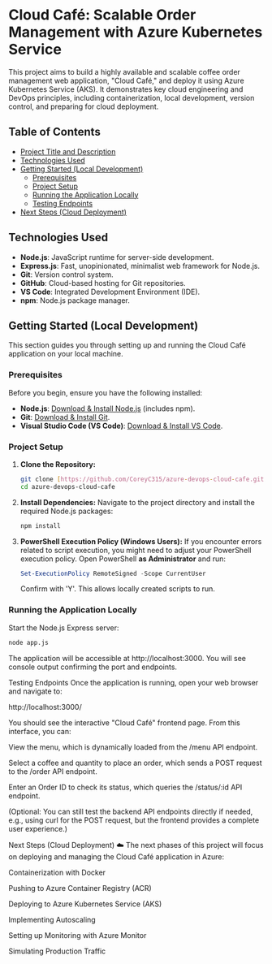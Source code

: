 # Cloud Café: Scalable Order Management with Azure Kubernetes Service

This project aims to build a highly available and scalable coffee order management web application, "Cloud Café," and deploy it using Azure Kubernetes Service (AKS). It demonstrates key cloud engineering and DevOps principles, including containerization, local development, version control, and preparing for cloud deployment.

## Table of Contents

- [Project Title and Description](#project-title-and-description-)
- [Technologies Used](#technologies-used-)
- [Getting Started (Local Development)](#getting-started-local-development-)
  - [Prerequisites](#prerequisites)
  - [Project Setup](#project-setup)
  - [Running the Application Locally](#running-the-application-locally)
  - [Testing Endpoints](#testing-endpoints)
- [Next Steps (Cloud Deployment)](#next-steps-cloud-deployment-)


## Technologies Used

* **Node.js**: JavaScript runtime for server-side development.
* **Express.js**: Fast, unopinionated, minimalist web framework for Node.js.
* **Git**: Version control system.
* **GitHub**: Cloud-based hosting for Git repositories.
* **VS Code**: Integrated Development Environment (IDE).
* **npm**: Node.js package manager.

## Getting Started (Local Development)

This section guides you through setting up and running the Cloud Café application on your local machine.

### Prerequisites

Before you begin, ensure you have the following installed:

* **Node.js**: [Download & Install Node.js](https://nodejs.org/en/download/) (includes npm).
* **Git**: [Download & Install Git](https://git-scm.com/downloads).
* **Visual Studio Code (VS Code)**: [Download & Install VS Code](https://code.visualstudio.com/download).

### Project Setup

1.  **Clone the Repository:**
    ```bash
    git clone [https://github.com/CoreyC315/azure-devops-cloud-cafe.git](https://github.com/CoreyC315/azure-devops-cloud-cafe.git)
    cd azure-devops-cloud-cafe
    ```

2.  **Install Dependencies:**
    Navigate to the project directory and install the required Node.js packages:
    ```bash
    npm install
    ```

3.  **PowerShell Execution Policy (Windows Users):**
    If you encounter errors related to script execution, you might need to adjust your PowerShell execution policy. Open PowerShell **as Administrator** and run:
    ```powershell
    Set-ExecutionPolicy RemoteSigned -Scope CurrentUser
    ```
    Confirm with 'Y'. This allows locally created scripts to run.

### Running the Application Locally

Start the Node.js Express server:

```bash
node app.js
```
The application will be accessible at http://localhost:3000. You will see console output confirming the port and endpoints.

Testing Endpoints
Once the application is running, open your web browser and navigate to:

http://localhost:3000/

You should see the interactive "Cloud Café" frontend page. From this interface, you can:

View the menu, which is dynamically loaded from the /menu API endpoint.

Select a coffee and quantity to place an order, which sends a POST request to the /order API endpoint.

Enter an Order ID to check its status, which queries the /status/:id API endpoint.

(Optional: You can still test the backend API endpoints directly if needed, e.g., using curl for the POST request, but the frontend provides a complete user experience.)

Next Steps (Cloud Deployment) ☁️
The next phases of this project will focus on deploying and managing the Cloud Café application in Azure:

Containerization with Docker

Pushing to Azure Container Registry (ACR)

Deploying to Azure Kubernetes Service (AKS)

Implementing Autoscaling

Setting up Monitoring with Azure Monitor

Simulating Production Traffic
